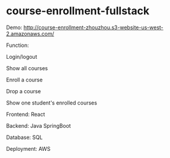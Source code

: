 # course-enrollment-fullstack

Demo: http://course-enrollment-zhouzhou.s3-website-us-west-2.amazonaws.com/

Function:

Login/logout

Show all courses

Enroll a course

Drop a course

Show one student's enrolled courses

Frontend: React

Backend: Java SpringBoot

Database: SQL

Deployment: AWS

